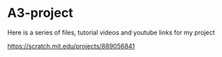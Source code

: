 # A3-project

Here is a series of files, tutorial videos and youtube links for my project

https://scratch.mit.edu/projects/889056841
